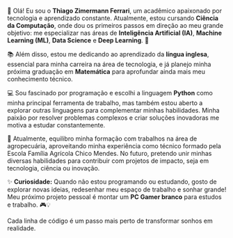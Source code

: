 👋 Olá! Eu sou o **Thiago Zimermann Ferrari**, um acadêmico apaixonado por tecnologia e aprendizado constante. Atualmente, estou cursando **Ciência da Computação**, onde dou os primeiros passos em direção ao meu grande 
objetivo: me especializar nas áreas de **Inteligência Artificial (IA)**, **Machine Learning (ML)**, **Data Science** e **Deep Learning**. 🌌

📚 Além disso, estou me dedicando ao aprendizado da **língua inglesa**, essencial para minha carreira na área de tecnologia, e já planejo minha próxima graduação em **Matemática** para aprofundar ainda mais meu conhecimento técnico.

💻 Sou fascinado por programação e escolhi a linguagem **Python** como minha principal ferramenta de trabalho, mas também estou aberto a explorar outras linguagens para complementar minhas habilidades. Minha paixão por resolver problemas complexos e criar soluções 
inovadoras me motiva a estudar constantemente.

🌱 Atualmente, equilibro minha formação com trabalhos na área de agropecuária, aproveitando minha experiência como técnico formado pela Escola Família Agrícola Chico Mendes. No futuro, pretendo unir minhas diversas habilidades para contribuir com projetos de impacto, 
seja em tecnologia, ciência ou inovação.

✨ **Curiosidade:** Quando não estou programando ou estudando, gosto de explorar novas ideias, redesenhar meu espaço de trabalho e sonhar grande! Meu próximo projeto pessoal é montar um **PC Gamer branco** para estudos e trabalho. 🎮💡

Cada linha de código é um passo mais perto de transformar sonhos em realidade.

<!---
ThiagoZFerrari/ThiagoZFerrari is a ✨ special ✨ repository because its `README.md` (this file) appears on your GitHub profile.
You can click the Preview link to take a look at your changes.
--->
